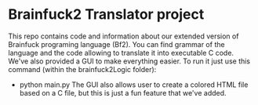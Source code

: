 # Brainfuck2 Translator project
This repo contains code and information about our extended version of
Brainfuck programing language (Bf2). You can find grammar of the language
and the code allowing to translate it into executable C code.
We've also provided a GUI to make everything easier.
To run it just use this command (within the brainfuck2Logic folder):
 - python main.py 
The GUI also allows user to create a colored HTML file based on a C file,
but this is just a fun feature that we've added.
